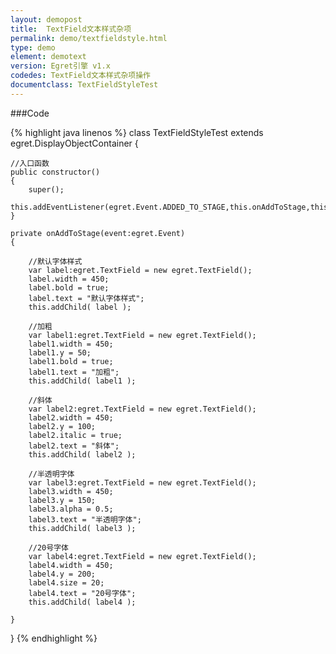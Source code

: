 ```yaml
---
layout: demopost
title:  TextField文本样式杂项
permalink: demo/textfieldstyle.html
type: demo
element: demotext
version: Egret引擎 v1.x
codedes: TextField文本样式杂项操作
documentclass: TextFieldStyleTest
---
```


###Code

{% highlight java linenos %}
class TextFieldStyleTest extends egret.DisplayObjectContainer
{

    //入口函数
    public constructor()
    {
        super();
        this.addEventListener(egret.Event.ADDED_TO_STAGE,this.onAddToStage,this);
    }

    private onAddToStage(event:egret.Event)
    {

        //默认字体样式
        var label:egret.TextField = new egret.TextField();
        label.width = 450;
        label.bold = true;
        label.text = "默认字体样式";
        this.addChild( label );

        //加粗
        var label1:egret.TextField = new egret.TextField();
        label1.width = 450;
        label1.y = 50;
        label1.bold = true;
        label1.text = "加粗";
        this.addChild( label1 );

        //斜体
        var label2:egret.TextField = new egret.TextField();
        label2.width = 450;
        label2.y = 100;
        label2.italic = true;
        label2.text = "斜体";
        this.addChild( label2 );

        //半透明字体
        var label3:egret.TextField = new egret.TextField();
        label3.width = 450;
        label3.y = 150;
        label3.alpha = 0.5;
        label3.text = "半透明字体";
        this.addChild( label3 );

        //20号字体
        var label4:egret.TextField = new egret.TextField();
        label4.width = 450;
        label4.y = 200;
        label4.size = 20;
        label4.text = "20号字体";
        this.addChild( label4 );

    }
}
{% endhighlight %}
